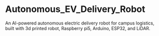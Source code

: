 # Autonomous_EV_Delivery_Robot
An AI-powered autonomous electric delivery robot for campus logistics, built with 3d printed robot, Raspberry pi5, Arduino, ESP32, and LiDAR.
